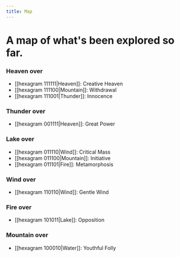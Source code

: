 ```yaml
---
title: Map
---
```

# A map of what's been explored so far.

### Heaven over
* [[hexagram 111111|Heaven]]: Creative Heaven
* [[hexagram 111100|Mountain]]: Withdrawal
* [[hexagram 111001|Thunder]]: Innocence

### Thunder over
* [[hexagram 001111|Heaven]]: Great Power

### Lake over
* [[hexagram 011110|Wind]]: Critical Mass
* [[hexagram 011100|Mountain]]: Initiative
* [[hexagram 011101|Fire]]: Metamorphosis

### Wind over
* [[hexagram 110110|Wind]]: Gentle Wind

### Fire over
* [[hexagram 101011|Lake]]: Opposition

### Mountain over
* [[hexagram 100010|Water]]: Youthful Folly

